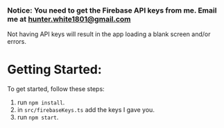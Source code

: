 ### Notice: You need to get the Firebase API keys from me. Email me at hunter.white1801@gmail.com

Not having API keys will result in the app loading a blank screen and/or errors.

# Getting Started:

To get started, follow these steps:

1. run `npm install`.
2. in `src/firebaseKeys.ts` add the keys I gave you.
3. run `npm start`.
